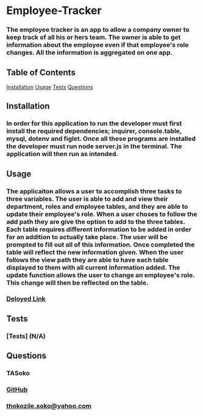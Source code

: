 # Employee-Tracker

### The employee tracker is an app to allow a company owner to keep track of all his or hers team. The owner is able to get information about the employee even if that employee's role changes. All the information is aggregated on one app. 
## Table of Contents
  [Installation](#installation)
  [Usage](#usage)
  [Tests](#tests)
  [Questions](#questions)


## Installation
### In order for this application to run the developer must first install the required dependencies; inquirer, console.table, mysql, dotenv and figlet. Once all these programs are installed the developer must run node server.js in the terminal. The application will then run as intended. 

## Usage
### The applicaiton allows a user to accomplish three tasks to three variables. The user is able to add and view their department, roles and employee tables, and they are able to update their employee's role. When a user choses to follow the add path they are give the option to add to the three tables. Each table requires different information to be added in order for an addition to actually take place. The user will be prompted to fill out all of this information. Once completed the table will reflect the new information given. When the user follows the view path they are able to have each table displayed to them with all current information added. The update function allows the user to change an employee's role. This change will then be reflected on the table. 
### [Deloyed Link](N/A)


## Tests
### [Tests] (N/A)


## Questions
### TASoko
### [GitHub](https://github.com/TASoko "GitHub Profile")
### thokozile.soko@yahoo.com